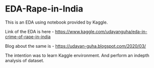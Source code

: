 # EDA-Rape-in-India
This is an EDA using notebook provided by Kaggle.


Link of the EDA is here - https://www.kaggle.com/udayanguha/eda-in-crime-of-rape-in-india

Blog about the same is - https://udayan-guha.blogspot.com/2020/03/

The intention was to learn Kaggle environment. And perform an indepth analysis of dataset.
